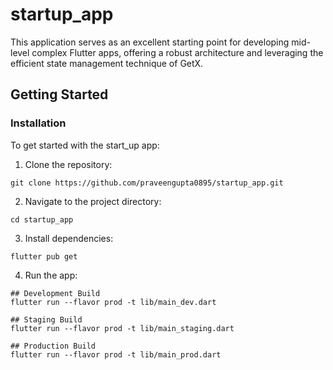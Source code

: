 # startup_app

This application serves as an excellent starting point for developing mid-level complex Flutter apps, offering a robust architecture and leveraging the efficient state management technique of GetX.

## Getting Started

### Installation

To get started with the start_up app:

1. Clone the repository:

```
git clone https://github.com/praveengupta0895/startup_app.git
```

2. Navigate to the project directory:

```
cd startup_app
```

3. Install dependencies:

```
flutter pub get
```

4. Run the app:

```
## Development Build
flutter run --flavor prod -t lib/main_dev.dart

## Staging Build
flutter run --flavor prod -t lib/main_staging.dart

## Production Build
flutter run --flavor prod -t lib/main_prod.dart

```


